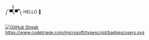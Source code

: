 ༼ ▀̿̿Ĺ̯̿̿▀̿ ̿༽ HELLO 👋
<br>
<br> 
[![GitHub Streak](https://streak-stats.demolab.com?user=Soul-Xettri&theme=dark&card_width=600)](https://git.io/streak-stats)
https://www.codetriage.com/microsoft/typescript/badges/users.svg
<!--
**Soul-Xettri/Soul-Xettri** is a ✨ _special_ ✨ repository because its `README.md` (this file) appears on your GitHub profile.

Here are some ideas to get you started:

- 🔭 I’m currently working on ...
- 🌱 I’m currently learning ...
- 👯 I’m looking to collaborate on ...
- 🤔 I’m looking for help with ...
- 💬 Ask me about ...
- 📫 How to reach me: ...
- 😄 Pronouns: ...
- ⚡ Fun fact: ...
-->
